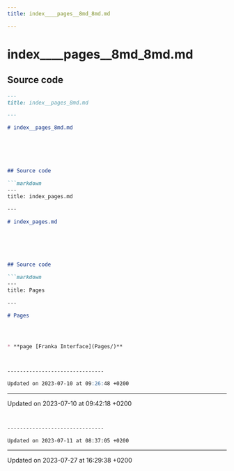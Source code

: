 ```yaml
---
title: index____pages__8md_8md.md

---
```


# index____pages__8md_8md.md






## Source code

```markdown
---
title: index__pages_8md.md

---

# index__pages_8md.md






## Source code

```markdown
---
title: index_pages.md

---

# index_pages.md






## Source code

```markdown
---
title: Pages

---

# Pages




* **page [Franka Interface](Pages/)** 



-------------------------------

Updated on 2023-07-10 at 09:26:48 +0200
```


-------------------------------

Updated on 2023-07-10 at 09:42:18 +0200
```


-------------------------------

Updated on 2023-07-11 at 08:37:05 +0200
```


-------------------------------

Updated on 2023-07-27 at 16:29:38 +0200
